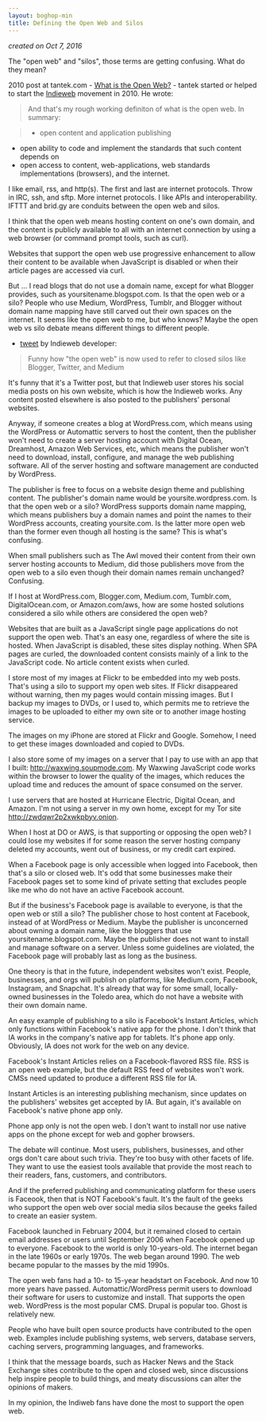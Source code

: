 ```yaml
---
layout: boghop-min
title: Defining the Open Web and Silos
---
```



*created on Oct 7, 2016*

The "open web" and "silos", those terms are getting confusing. What do they mean? 

2010 post at tantek.com - [What is the Open Web?](http://tantek.com/2010/281/b1/what-is-the-open-web) - tantek started or helped to start the [Indieweb](https://indieweb.org) movement in 2010. He wrote:

> And that's my rough working definiton of what is the open web. In summary:

> * open content and application publishing
* open ability to code and implement the standards that such content depends on
* open access to content, web-applications, web standards implementations (browsers), and the internet.

I like email, rss, and http(s). The first and last are internet protocols. Throw in IRC, ssh, and sftp. More internet protocols. I like APIs and interoperability. IFTTT  and brid.gy are conduits between the open web and silos. 

I think that the open web means hosting content on one's own domain, and the content is publicly available to all with an internet connection by using a web browser (or command prompt tools, such as curl). 

Websites that support the open web use progressive enhancement to allow their content to be available when JavaScript is disabled or when their article pages are accessed via curl.

But ... I read blogs that do not use a domain name, except for what Blogger provides, such as yoursitename.blogspot.com. Is that the open web or a silo? People who use Medium, WordPress, Tumblr, and Blogger without domain name mapping have still carved out their own spaces on the internet. It seems like the open web to me, but who knows? Maybe the open web vs silo debate means different things to different people.

* [tweet](https://mobile.twitter.com/kevinmarks/status/784330241049100288?p=p) by Indieweb developer: 

> Funny how "the open web" is now used to refer to closed silos like Blogger, Twitter, and Medium

It's funny that it's a Twitter post, but that Indieweb user stores his social media posts on his own website, which is how the Indieweb works. Any content posted elsewhere is also posted to the publishers' personal websites.

Anyway, if someone creates a blog at WordPress.com, which means using the WordPress or Automattic servers to host the content, then the publisher won't need to create a server hosting account with Digital Ocean, Dreamhost, Amazon Web Services, etc, which means the publisher won't need to download, install, configure, and manage the web publishing software. All of the server hosting and software management are conducted by WordPress. 

The publisher is free to focus on a website design theme and publishing content. The publisher's domain name would be yoursite.wordpress.com. Is that the open web or a silo? WordPress supports domain name mapping, which means publishers buy a domain names and point the names to their WordPress accounts, creating yoursite.com. Is the latter more open web than the former even though all hosting is the same? This is what's confusing.

When small publishers such as The Awl moved their content from their own server hosting accounts to Medium, did those publishers move from the open web to a silo even though their domain names remain unchanged? Confusing.

If I host at WordPress.com, Blogger.com, Medium.com, Tumblr.com, DigitalOcean.com, or Amazon.com/aws, how are some hosted solutions considered a silo while others are considered the open web?

Websites that are built as a JavaScript single page applications do not support the open web. That's an easy one, regardless of where the site is hosted. When JavaScript is disabled, these sites display nothing. When SPA pages are curled, the downloaded content consists mainly of a link to the JavaScript code. No article content exists when curled.

I store most of my images at Flickr to be embedded into my web posts. That's using a silo to support my open web sites. If Flickr disappeared without warning, then my pages would contain missing images. But I backup my images to DVDs, or I used to, which permits me to retrieve the images to be uploaded to either my own site or to another image hosting service.

The images on my iPhone are stored at Flickr and Google. Somehow, I need to get these images downloaded and copied to DVDs.

I also store some of my images on a server that I pay to use with an app that I built: <http://waxwing.soupmode.com>. My Waxwing JavaScript code works within the browser to lower the quality of the images, which reduces the upload time and reduces the amount of space consumed on the server. 

I use servers that are hosted at Hurricane Electric, Digital Ocean, and Amazon. I'm not using a server in my own home, except for my Tor site <http://zwdqwr2p2xwkpbyv.onion>.

When I host at DO or AWS, is that supporting or opposing the open web? I could lose my websites if for some reason the server hosting company deleted my accounts, went out of business, or my credit cart expired.

When a Facebook page is only accessible when logged into Facebook, then that's a silo or closed web. It's odd that some businesses make their Facebook pages set to some kind of private setting that excludes people like me who do not have an active Facebook account. 

But if the business's Facebook page is available to everyone, is that the open web or still a silo? The publisher chose to host content at Facebook, instead of at WordPress or Medium. Maybe the publisher is unconcerned about owning a domain name, like the bloggers that use yoursitename.blogspot.com. Maybe the publisher does not want to install and manage software on a server. Unless some guidelines are violated, the Facebook page will probably last as long as the business.

One theory is that in the future, independent websites won't exist. People, businesses, and orgs will publish on platforms, like Medium.com, Facebook, Instagram, and Snapchat. It's already that way for some small, locally-owned businesses in the Toledo area, which do not have a website with their own domain name. 

An easy example of publishing to a silo is Facebook's Instant Articles, which only functions within Facebook's native app for the phone. I don't think that IA works in the company's native app for tablets. It's phone app only. Obviously, IA does not work for the web on any device. 

Facebook's Instant Articles relies on a Facebook-flavored RSS file. RSS is an open web example, but the default RSS feed of websites won't work. CMSs need updated to produce a different RSS file for IA. 

Instant Articles is an interesting publishing mechanism, since updates on the publishers' websites get accepted by IA. But again, it's available on Facebook's native phone app only.

Phone app only is not the open web. I don't want to install nor use native apps on the phone except for web and gopher browsers. 

The debate will continue. Most users, publishers, businesses, and other orgs don't care about such trivia. They're too busy with other facets of life. They want to use the easiest tools available that provide the most reach to their readers, fans, customers, and contributors. 

And if the preferred publishing and communicating platform for these users is Faceook, then that is NOT Facebook's fault. It's the fault of the geeks who support the open web over social media silos because the geeks failed to create an easier system.

Facebook launched in February 2004, but it remained closed to certain email addresses or users until September 2006 when Facebook opened up to everyone. Facebook to the world is only 10-years-old. The internet began in the late 1960s or early 1970s. The web began around 1990. The web became popular to the masses by the mid 1990s. 

The open web fans had a 10- to 15-year headstart on Facebook. And now 10 more years have passed. Automattic/WordPress permit users to download their software for users to customize and install. That supports the open web. WordPress is the most popular CMS. Drupal is popular too. Ghost is relatively new.

People who have built open source products have contributed to the open web. Examples include publishing systems, web servers, database servers, caching servers, programming languages, and frameworks. 

I think that the message boards, such as Hacker News and the Stack Exchange sites contribute to the open and closed web, since discussions help inspire people to build things, and meaty discussions can alter the opinions of makers.

In my opinion, the Indiweb fans have done the most to support the open web.
